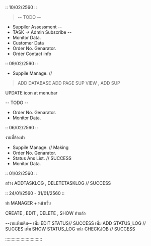 :: 10/02/2560 ::

> -- TODO --
- Suppiler Assessment --
- TASK -> Admin Subscribe --
- Monitor Data.
- Customer Data
- Order No. Genarator.
- Order Contact info


:: 09/02/2560 ::

- Suppile Manage. // 
> ADD DATABASE 
> ADD PAGE SUP VIEW , ADD SUP

UPDATE icon at menubar

-- TODO --
- Order No. Genarator.
- Monitor Data.

:: 06/02/2560 ::

งานที่ต้องทำ

- Suppile Manage. // Making
- Order No. Genarator.
- Status Ans List. // SUCCESS
- Monitor Data.



:: 01/02/2560 ::

สร้าง ADDTASKLOG , DELETETASKLOG // SUCCESS



:: 24/01/2560 - 31/01/2560 ::

ทำ MANAGER + หน้าเว็บ

CREATE , EDIT , DELETE , SHOW ทำแล้ว

--งานเพิ่มเติม--
เพิ่ม EDIT STATUS// SUCCESS
เพิ่ม ADD STATUS_LOG // SUCCES
เพิ่ม SHOW STATUS_LOG หน้า CHECKJOB // SUCCESS

:::::::::::::::::::::::::::::

